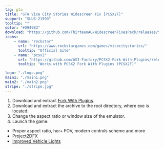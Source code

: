 ```yaml
---
tag: gta
title: "GTA Vice City Stories Widescreen Fix [PCSX2F]"
support: "SLUS-21590"
tooltip: ""
color: "#D94983"
download: "https://github.com/ThirteenAG/WidescreenFixesPack/releases/tag/gtavcs"
icons:
    - name: "rockstar"
      url: "https://www.rockstargames.com/games/vicecitystories/"
      tooltip: "Official Site"
    - name: "pcsx2"
      url: "https://github.com/ASI-Factory/PCSX2-Fork-With-Plugins/releases/tag/latest"
      tooltip: "Works with PCSX2 Fork With Plugins (PCSX2F)"

logo: "./logo.png"
main1: "./main1.png"
main2: "./main2.png"
stripe: "./stripe.jpg"
---
```


1. Download and extract [Fork With Plugins](https://github.com/ASI-Factory/PCSX2-Fork-With-Plugins/releases/tag/latest">PCSX2).
2. Download and extract the archive to the root directory, where exe is located.
3. Change the aspect ratio or window size of the emulator.
4. Launch the game.

- Proper aspect ratio, hor+ FOV, modern controls scheme and more
- [Project2DFX](https://user-images.githubusercontent.com/4904157/166120612-d05a7258-2187-488c-b408-087511bd93a8.png)
- [Improved Vehicle Lights](https://imgur.com/ucsl46z)